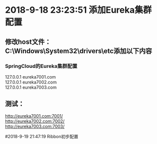 # 2018-9-18 23:23:51 添加Eureka集群配置<br />
## 修改host文件：C:\Windows\System32\drivers\etc添加以下内容<br />
### SpringCloud的Eureka集群配置<br />
127.0.0.1	eureka7001.com<br />
127.0.0.1	eureka7002.com<br />
127.0.0.1	eureka7003.com<br />
## 测试：<br />
http://eureka7001.com:7001/<br />
http://eureka7002.com:7002/<br />
http://eureka7003.com:7003/<br />

#2018-9-19 21:47:19 Ribbon初步配置<br />